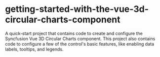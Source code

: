 # getting-started-with-the-vue-3d-circular-charts-component
A quick-start project that contains code to create and configure the Syncfusion Vue 3D Circular Charts component. This project also contains code to configure a few of the control's basic features, like enabling data labels, tooltips, and legends.
